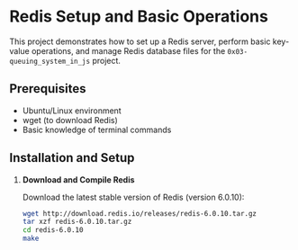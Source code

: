 # Redis Setup and Basic Operations

This project demonstrates how to set up a Redis server, perform basic key-value operations, and manage Redis database files for the `0x03-queuing_system_in_js` project.

## Prerequisites

- Ubuntu/Linux environment
- wget (to download Redis)
- Basic knowledge of terminal commands

## Installation and Setup

1. **Download and Compile Redis**

   Download the latest stable version of Redis (version 6.0.10):

   ```bash
   wget http://download.redis.io/releases/redis-6.0.10.tar.gz
   tar xzf redis-6.0.10.tar.gz
   cd redis-6.0.10
   make

